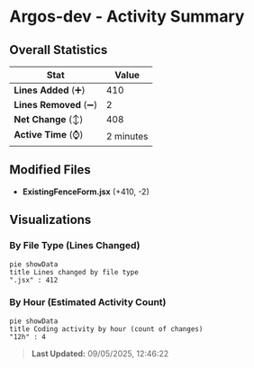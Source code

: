 # Argos-dev - Activity Summary 

## Overall Statistics

| Stat                   | Value                                                             |
| ---------------------- | ----------------------------------------------------------------- |
| **Lines Added** (➕)   | 410                                          |
| **Lines Removed** (➖) | 2                                        |
| **Net Change** (↕)    | 408                |
| **Active Time** (⌚)   | 2 minutes |


## Modified Files
- **ExistingFenceForm.jsx** (+410, -2)

## Visualizations

### By File Type (Lines Changed)

```mermaid
pie showData
title Lines changed by file type
".jsx" : 412
```

### By Hour (Estimated Activity Count)

```mermaid
pie showData
title Coding activity by hour (count of changes)
"12h" : 4
```


> **Last Updated:** 09/05/2025, 12:46:22